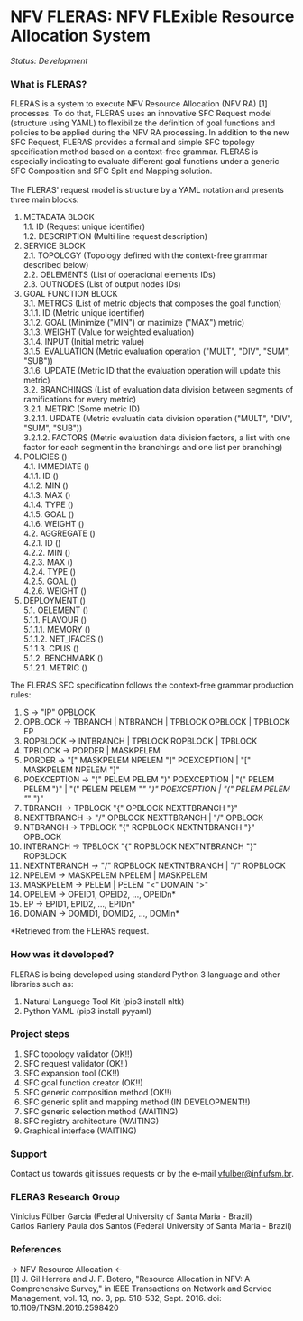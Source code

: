 NFV FLERAS: NFV FLExible Resource Allocation System
========================================================

*Status: Development*

### What is FLERAS?

FLERAS is a system to execute NFV Resource Allocation (NFV RA) [1] processes. To do that, 
FLERAS uses an innovative SFC Request model (structure using YAML) to flexibilize the 
definition of goal functions and policies to be applied during the NFV RA processing. 
In addition to the new SFC Request, FLERAS provides a formal and simple SFC topology 
specification method based on a context-free grammar. FLERAS is especially indicating 
to evaluate different goal functions under a generic SFC Composition and SFC Split and 
Mapping solution.<br/>
<br/>
The FLERAS' request model is structure by a YAML notation and presents three main blocks:<br/>
1. METADATA BLOCK<br/>
1.1. ID (Request unique identifier)<br/>
1.2. DESCRIPTION (Multi line request description)<br/>
2. SERVICE BLOCK<br/>
2.1. TOPOLOGY (Topology defined with the context-free grammar described below)<br/>
2.2. OELEMENTS (List of operacional elements IDs)<br/>
2.3. OUTNODES (List of output nodes IDs)<br/>
3. GOAL FUNCTION BLOCK<br/>
3.1. METRICS (List of metric objects that composes the goal function)<br/>
3.1.1. ID (Metric unique identifier)<br/>
3.1.2. GOAL (Minimize ("MIN") or maximize ("MAX") metric)<br/>
3.1.3. WEIGHT (Value for weighted evaluation)<br/>
3.1.4. INPUT (Initial metric value)<br/>
3.1.5. EVALUATION (Metric evaluation operation ("MULT", "DIV", "SUM", "SUB"))<br/>
3.1.6. UPDATE (Metric ID that the evaluation operation will update this metric)<br/> 
3.2. BRANCHINGS (List of evaluation data division between segments of ramifications for every metric)<br/>
3.2.1. METRIC (Some metric ID)<br/>
3.2.1.1. UPDATE (Metric evaluatin data division operation ("MULT", "DIV", "SUM", "SUB"))<br/>
3.2.1.2. FACTORS (Metric evaluation data division factors, a list with one factor for each segment in the branchings and one list per branching)<br/>
4. POLICIES ()<br/>
4.1. IMMEDIATE ()<br/>
4.1.1. ID ()<br/>
4.1.2. MIN ()<br/>
4.1.3. MAX ()<br/>
4.1.4. TYPE ()<br/>
4.1.5. GOAL ()<br/>
4.1.6. WEIGHT ()<br/>
4.2. AGGREGATE ()<br/>
4.2.1. ID ()<br/>
4.2.2. MIN ()<br/>
4.2.3. MAX ()<br/>
4.2.4. TYPE ()<br/>
4.2.5. GOAL ()<br/>
4.2.6. WEIGHT ()<br/>
5. DEPLOYMENT ()<br/>
5.1. OELEMENT ()<br/>
5.1.1. FLAVOUR ()<br/>
5.1.1.1. MEMORY ()<br/>
5.1.1.2. NET_IFACES ()<br/>
5.1.1.3. CPUS ()<br/>
5.1.2. BENCHMARK ()<br/>
5.1.2.1. METRIC () <br/>

The FLERAS SFC specification follows the context-free grammar production rules:<br/>
1. S -> "IP" OPBLOCK<br/>
2. OPBLOCK -> TBRANCH | NTBRANCH | TPBLOCK OPBLOCK | TPBLOCK EP<br/>
3. ROPBLOCK -> INTBRANCH | TPBLOCK ROPBLOCK | TPBLOCK<br/>
4. TPBLOCK -> PORDER | MASKPELEM<br/>
5. PORDER -> "[" MASKPELEM NPELEM "]" POEXCEPTION | "[" MASKPELEM NPELEM "]"<br/>
6. POEXCEPTION -> "(" PELEM PELEM ")" POEXCEPTION | "(" PELEM PELEM ")" | "(" PELEM PELEM "*" ")" POEXCEPTION | "(" PELEM PELEM "*" ")"<br/>
7. TBRANCH -> TPBLOCK "{" OPBLOCK NEXTTBRANCH "}" <br/>
8. NEXTTBRANCH -> "/" OPBLOCK NEXTTBRANCH | "/" OPBLOCK<br/>
9. NTBRANCH -> TPBLOCK "{" ROPBLOCK NEXTNTBRANCH "}" OPBLOCK<br/>
10. INTBRANCH -> TPBLOCK "{" ROPBLOCK NEXTNTBRANCH "}" ROPBLOCK<br/>
11. NEXTNTBRANCH -> "/" ROPBLOCK NEXTNTBRANCH | "/" ROPBLOCK<br/>
12. NPELEM -> MASKPELEM NPELEM | MASKPELEM<br/>
13. MASKPELEM -> PELEM | PELEM "<" DOMAIN ">"<br/>
14. OPELEM -> OPEID1, OPEID2, ..., OPEIDn*<br/>
15. EP -> EPID1, EPID2, ..., EPIDn*<br/>
16. DOMAIN -> DOMID1, DOMID2, ..., DOMIn*<br/>

*Retrieved from the FLERAS request.

### How was it developed?

FLERAS is being developed using standard Python 3 language and other libraries such as:<br/>
1. Natural Languege Tool Kit (pip3 install nltk)<br/>
2. Python YAML (pip3 install pyyaml)

### Project steps

1. SFC topology validator (OK!!)<br/>
2. SFC request validator (OK!!)<br/>
3. SFC expansion tool (OK!!)<br/>
4. SFC goal function creator (OK!!)<br/>
5. SFC generic composition method (OK!!)<br/>
6. SFC generic split and mapping method (IN DEVELOPMENT!!)<br/>
7. SFC generic selection method (WAITING)<br/>
8. SFC registry architecture (WAITING)<br/>
9. Graphical interface (WAITING)

### Support

Contact us towards git issues requests or by the e-mail vfulber@inf.ufsm.br.

### FLERAS Research Group

Vinícius Fülber Garcia (Federal University of Santa Maria - Brazil)<br/>
Carlos Raniery Paula dos Santos (Federal University of Santa Maria - Brazil)

### References

-> NFV Resource Allocation <-<br/>
[1] J. Gil Herrera and J. F. Botero, "Resource Allocation in NFV: A Comprehensive Survey," in IEEE Transactions on Network and Service Management, vol. 13, no. 3, pp. 518-532, Sept. 2016. doi: 10.1109/TNSM.2016.2598420
